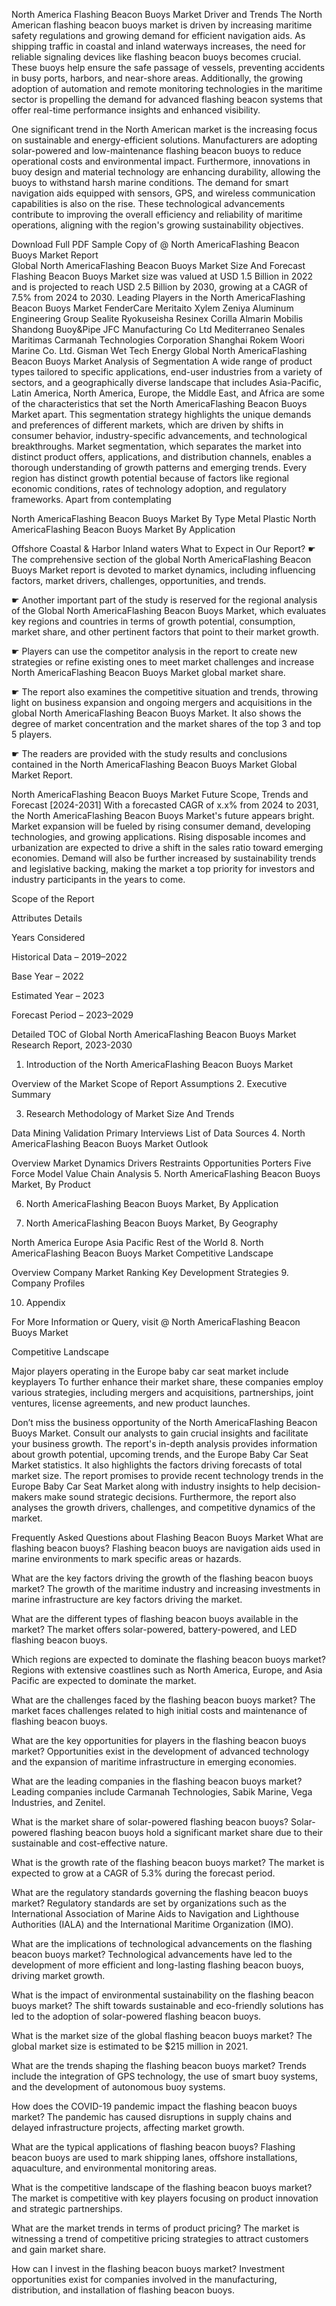 North America Flashing Beacon Buoys Market Driver and Trends
The North American flashing beacon buoys market is driven by increasing maritime safety regulations and growing demand for efficient navigation aids. As shipping traffic in coastal and inland waterways increases, the need for reliable signaling devices like flashing beacon buoys becomes crucial. These buoys help ensure the safe passage of vessels, preventing accidents in busy ports, harbors, and near-shore areas. Additionally, the growing adoption of automation and remote monitoring technologies in the maritime sector is propelling the demand for advanced flashing beacon systems that offer real-time performance insights and enhanced visibility.

One significant trend in the North American market is the increasing focus on sustainable and energy-efficient solutions. Manufacturers are adopting solar-powered and low-maintenance flashing beacon buoys to reduce operational costs and environmental impact. Furthermore, innovations in buoy design and material technology are enhancing durability, allowing the buoys to withstand harsh marine conditions. The demand for smart navigation aids equipped with sensors, GPS, and wireless communication capabilities is also on the rise. These technological advancements contribute to improving the overall efficiency and reliability of maritime operations, aligning with the region's growing sustainability objectives.

Download Full PDF Sample Copy of @ North AmericaFlashing Beacon Buoys Market Report  
Global North AmericaFlashing Beacon Buoys Market Size And Forecast
Flashing Beacon Buoys Market size was valued at USD 1.5 Billion in 2022 and is projected to reach USD 2.5 Billion by 2030, growing at a CAGR of 7.5% from 2024 to 2030.
Leading Players in the North AmericaFlashing Beacon Buoys Market
FenderCare
Meritaito
Xylem
Zeniya Aluminum Engineering Group
Sealite
Ryokuseisha
Resinex
Corilla
Almarin
Mobilis
Shandong Buoy&Pipe
JFC Manufacturing Co Ltd
Mediterraneo Senales Maritimas
Carmanah Technologies Corporation
Shanghai Rokem
Woori Marine Co.
Ltd.
Gisman
Wet Tech Energy
Global North AmericaFlashing Beacon Buoys Market Analysis of Segmentation
A wide range of product types tailored to specific applications, end-user industries from a variety of sectors, and a geographically diverse landscape that includes Asia-Pacific, Latin America, North America, Europe, the Middle East, and Africa are some of the characteristics that set the North AmericaFlashing Beacon Buoys Market apart. This segmentation strategy highlights the unique demands and preferences of different markets, which are driven by shifts in consumer behavior, industry-specific advancements, and technological breakthroughs. Market segmentation, which separates the market into distinct product offers, applications, and distribution channels, enables a thorough understanding of growth patterns and emerging trends. Every region has distinct growth potential because of factors like regional economic conditions, rates of technology adoption, and regulatory frameworks. Apart from contemplating

North AmericaFlashing Beacon Buoys Market By Type
Metal
Plastic
North AmericaFlashing Beacon Buoys Market By Application

Offshore
Coastal & Harbor
Inland waters
What to Expect in Our Report?
☛ The comprehensive section of the global North AmericaFlashing Beacon Buoys Market report is devoted to market dynamics, including influencing factors, market drivers, challenges, opportunities, and trends.

☛ Another important part of the study is reserved for the regional analysis of the Global North AmericaFlashing Beacon Buoys Market, which evaluates key regions and countries in terms of growth potential, consumption, market share, and other pertinent factors that point to their market growth.

☛ Players can use the competitor analysis in the report to create new strategies or refine existing ones to meet market challenges and increase North AmericaFlashing Beacon Buoys Market global market share.

☛ The report also examines the competitive situation and trends, throwing light on business expansion and ongoing mergers and acquisitions in the global North AmericaFlashing Beacon Buoys Market. It also shows the degree of market concentration and the market shares of the top 3 and top 5 players.

☛ The readers are provided with the study results and conclusions contained in the North AmericaFlashing Beacon Buoys Market Global Market Report.

North AmericaFlashing Beacon Buoys Market Future Scope, Trends and Forecast [2024-2031]
With a forecasted CAGR of x.x% from 2024 to 2031, the North AmericaFlashing Beacon Buoys Market's future appears bright. Market expansion will be fueled by rising consumer demand, developing technologies, and growing applications. Rising disposable incomes and urbanization are expected to drive a shift in the sales ratio toward emerging economies. Demand will also be further increased by sustainability trends and legislative backing, making the market a top priority for investors and industry participants in the years to come.

Scope of the Report

Attributes Details

Years Considered

Historical Data – 2019–2022

Base Year – 2022

Estimated Year – 2023

Forecast Period – 2023–2029

Detailed TOC of Global North AmericaFlashing Beacon Buoys Market Research Report, 2023-2030
1. Introduction of the North AmericaFlashing Beacon Buoys Market

Overview of the Market
Scope of Report
Assumptions
2. Executive Summary

3. Research Methodology of Market Size And Trends

Data Mining
Validation
Primary Interviews
List of Data Sources
4. North AmericaFlashing Beacon Buoys Market Outlook

Overview
Market Dynamics
Drivers
Restraints
Opportunities
Porters Five Force Model
Value Chain Analysis
5. North AmericaFlashing Beacon Buoys Market, By Product

6. North AmericaFlashing Beacon Buoys Market, By Application

7. North AmericaFlashing Beacon Buoys Market, By Geography

North America
Europe
Asia Pacific
Rest of the World
8. North AmericaFlashing Beacon Buoys Market Competitive Landscape

Overview
Company Market Ranking
Key Development Strategies
9. Company Profiles

10. Appendix

For More Information or Query, visit @ North AmericaFlashing Beacon Buoys Market

Competitive Landscape

Major players operating in the Europe baby car seat market include keyplayers To further enhance their market share, these companies employ various strategies, including mergers and acquisitions, partnerships, joint ventures, license agreements, and new product launches.

Don’t miss the business opportunity of the North AmericaFlashing Beacon Buoys Market. Consult our analysts to gain crucial insights and facilitate your business growth.
The report's in-depth analysis provides information about growth potential, upcoming trends, and the Europe Baby Car Seat Market statistics. It also highlights the factors driving forecasts of total market size. The report promises to provide recent technology trends in the Europe Baby Car Seat Market along with industry insights to help decision-makers make sound strategic decisions. Furthermore, the report also analyses the growth drivers, challenges, and competitive dynamics of the market.

Frequently Asked Questions about Flashing Beacon Buoys Market
What are flashing beacon buoys?
Flashing beacon buoys are navigation aids used in marine environments to mark specific areas or hazards.

What are the key factors driving the growth of the flashing beacon buoys market?
The growth of the maritime industry and increasing investments in marine infrastructure are key factors driving the market.

What are the different types of flashing beacon buoys available in the market?
The market offers solar-powered, battery-powered, and LED flashing beacon buoys.

Which regions are expected to dominate the flashing beacon buoys market?
Regions with extensive coastlines such as North America, Europe, and Asia Pacific are expected to dominate the market.

What are the challenges faced by the flashing beacon buoys market?
The market faces challenges related to high initial costs and maintenance of flashing beacon buoys.

What are the key opportunities for players in the flashing beacon buoys market?
Opportunities exist in the development of advanced technology and the expansion of maritime infrastructure in emerging economies.

What are the leading companies in the flashing beacon buoys market?
Leading companies include Carmanah Technologies, Sabik Marine, Vega Industries, and Zenitel.

What is the market share of solar-powered flashing beacon buoys?
Solar-powered flashing beacon buoys hold a significant market share due to their sustainable and cost-effective nature.

What is the growth rate of the flashing beacon buoys market?
The market is expected to grow at a CAGR of 5.3% during the forecast period.

What are the regulatory standards governing the flashing beacon buoys market?
Regulatory standards are set by organizations such as the International Association of Marine Aids to Navigation and Lighthouse Authorities (IALA) and the International Maritime Organization (IMO).

What are the implications of technological advancements on the flashing beacon buoys market?
Technological advancements have led to the development of more efficient and long-lasting flashing beacon buoys, driving market growth.

What is the impact of environmental sustainability on the flashing beacon buoys market?
The shift towards sustainable and eco-friendly solutions has led to the adoption of solar-powered flashing beacon buoys.

What is the market size of the global flashing beacon buoys market?
The global market size is estimated to be $215 million in 2021.

What are the trends shaping the flashing beacon buoys market?
Trends include the integration of GPS technology, the use of smart buoy systems, and the development of autonomous buoy systems.

How does the COVID-19 pandemic impact the flashing beacon buoys market?
The pandemic has caused disruptions in supply chains and delayed infrastructure projects, affecting market growth.

What are the typical applications of flashing beacon buoys?
Flashing beacon buoys are used to mark shipping lanes, offshore installations, aquaculture, and environmental monitoring areas.

What is the competitive landscape of the flashing beacon buoys market?
The market is competitive with key players focusing on product innovation and strategic partnerships.

What are the market trends in terms of product pricing?
The market is witnessing a trend of competitive pricing strategies to attract customers and gain market share.

How can I invest in the flashing beacon buoys market?
Investment opportunities exist for companies involved in the manufacturing, distribution, and installation of flashing beacon buoys.
